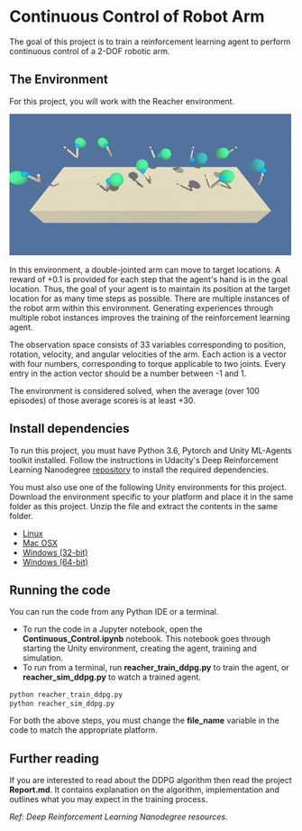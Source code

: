 # Continuous Control of Robot Arm

The goal of this project is to train a reinforcement learning agent to perform continuous control of a 2-DOF robotic arm.

## The Environment

For this project, you will work with the Reacher environment.

![Reacher anim](./reacher.gif)

In this environment, a double-jointed arm can move to target locations. A reward of +0.1 is provided for each step that the agent's hand is in the goal location. Thus, the goal of your agent is to maintain its position at the target location for as many time steps as possible. There are multiple instances of the robot arm within this environment. Generating experiences through multiple robot instances improves the training of the reinforcement learning agent.

The observation space consists of 33 variables corresponding to position, rotation, velocity, and angular velocities of the arm. Each action is a vector with four numbers, corresponding to torque applicable to two joints. Every entry in the action vector should be a number between -1 and 1.

The environment is considered solved, when the average (over 100 episodes) of those average scores is at least +30. 

## Install dependencies

To run this project, you must have Python 3.6, Pytorch and Unity ML-Agents toolkit installed. Follow the instructions in Udacity's Deep Reinforcement Learning Nanodegree [repository](https://github.com/udacity/deep-reinforcement-learning#dependencies) to install the required dependencies.

You must also use one of the following Unity environments for this project. Download the environment specific to your platform and place it in the same folder as this project. Unzip the file and extract the contents in the same folder.

* [Linux](https://s3-us-west-1.amazonaws.com/udacity-drlnd/P2/Reacher/Reacher_Linux.zip)
* [Mac OSX](https://s3-us-west-1.amazonaws.com/udacity-drlnd/P2/Reacher/Reacher.app.zip)
* [Windows (32-bit)](https://s3-us-west-1.amazonaws.com/udacity-drlnd/P2/Reacher/Reacher_Windows_x86.zip)
* [Windows (64-bit)](https://s3-us-west-1.amazonaws.com/udacity-drlnd/P2/Reacher/Reacher_Windows_x86_64.zip)

## Running the code

You can run the code from any Python IDE or a terminal.

* To run the code in a Jupyter notebook, open the **Continuous_Control.ipynb** notebook. This notebook goes through starting the Unity environment, creating the agent, training and simulation.
* To run from a terminal, run **reacher_train_ddpg.py** to train the agent, or **reacher_sim_ddpg.py** to watch a trained agent.

<pre><code>python reacher_train_ddpg.py
python reacher_sim_ddpg.py
</code></pre>

For both the above steps, you must change the **file_name** variable in the code to match the appropriate platform.

## Further reading

If you are interested to read about the DDPG algorithm then read the project **Report.md**. It contains explanation on the algorithm, implementation and outlines what you may expect in the training process.

*Ref: Deep Reinforcement Learning Nanodegree resources.*
